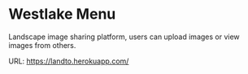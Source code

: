 # Westlake Menu

Landscape image sharing platform, users can upload images or view images from others.

URL: https://landto.herokuapp.com/

